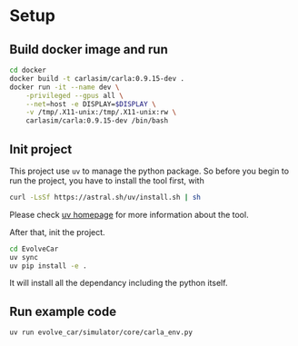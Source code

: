 # Setup 

## Build docker image and run
```bash
cd docker
docker build -t carlasim/carla:0.9.15-dev .
docker run -it --name dev \
    -privileged --gpus all \
    --net=host -e DISPLAY=$DISPLAY \
    -v /tmp/.X11-unix:/tmp/.X11-unix:rw \
    carlasim/carla:0.9.15-dev /bin/bash

```
## Init project
This project use `uv` to manage the python package. So before you begin to run the project,
you have to install the tool first, with
```bash
curl -LsSf https://astral.sh/uv/install.sh | sh
```
Please check [uv homepage](https://docs.astral.sh/uv/) for more information about the tool.

After that, init the project. 
```bash
cd EvolveCar
uv sync
uv pip install -e .
```
It will install all the dependancy including the python itself.

## Run example code 
```bash
uv run evolve_car/simulator/core/carla_env.py
```